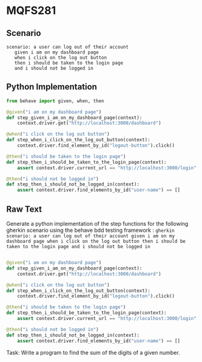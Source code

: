 # MQFS281
## Scenario
```gherkin
scenario: a user can log out of their account 
   given i am on my dashboard page 
   when i click on the log out button 
   then i should be taken to the login page 
   and i should not be logged in
```


## Python Implementation
```python
from behave import given, when, then

@given("i am on my dashboard page")
def step_given_i_am_on_my_dashboard_page(context):
    context.driver.get("http://localhost:3000/dashboard")

@when("i click on the log out button")
def step_when_i_click_on_the_log_out_button(context):
    context.driver.find_element_by_id("logout-button").click()

@then("i should be taken to the login page")
def step_then_i_should_be_taken_to_the_login_page(context):
    assert context.driver.current_url == "http://localhost:3000/login"

@then("i should not be logged in")
def step_then_i_should_not_be_logged_in(context):
    assert context.driver.find_elements_by_id("user-name") == []
```


## Raw Text
Generate a python implementation of the step functions for the following gherkin scenario using the behave bdd testing framework : ```gherkin scenario: a user can log out of their account given i am on my dashboard page when i click on the log out button then i should be taken to the login page and i should not be logged in ```



```python from behave import given, when, then

@given("i am on my dashboard page")
def step_given_i_am_on_my_dashboard_page(context):
    context.driver.get("http://localhost:3000/dashboard")

@when("i click on the log out button")
def step_when_i_click_on_the_log_out_button(context):
    context.driver.find_element_by_id("logout-button").click()

@then("i should be taken to the login page")
def step_then_i_should_be_taken_to_the_login_page(context):
    assert context.driver.current_url == "http://localhost:3000/login"

@then("i should not be logged in")
def step_then_i_should_not_be_logged_in(context):
    assert context.driver.find_elements_by_id("user-name") == []
```

Task: Write a program to find the sum of the digits of a given number.
